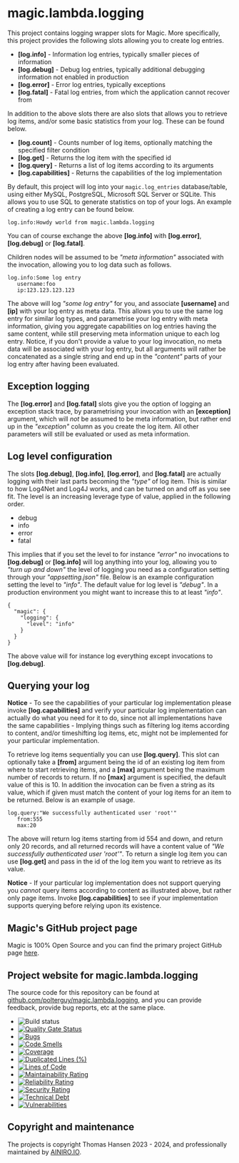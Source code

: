 # magic.lambda.logging

This project contains logging wrapper slots for Magic. More specifically, this project provides the following
slots allowing you to create log entries.

* __[log.info]__ - Information log entries, typically smaller pieces of information
* __[log.debug]__ - Debug log entries, typically additional debugging information not enabled in production
* __[log.error]__ - Error log entries, typically exceptions
* __[log.fatal]__ - Fatal log entries, from which the application cannot recover from

In addition to the above slots there are also slots that allows you to retrieve log items, and/or some
basic statistics from your log. These can be found below.

* __[log.count]__ - Counts number of log items, optionally matching the specified filter condition
* __[log.get]__ - Returns the log item with the specified id
* __[log.query]__ - Returns a list of log items according to its arguments
* __[log.capabilities]__ - Returns the capabilities of the log implementation

By default, this project will log into your `magic.log_entries` database/table, using either MySQL, PostgreSQL,
Microsoft SQL Server or SQLite. This allows you to use SQL to generate statistics on top of your logs.
An example of creating a log entry can be found below.

```
log.info:Howdy world from magic.lambda.logging
```

You can of course exchange the above **[log.info]** with **[log.error]**, **[log.debug]** or **[log.fatal]**.

Children nodes will be assumed to be _"meta information"_ associated with the invocation, allowing you to
log data such as follows.

```
log.info:Some log entry
   username:foo
   ip:123.123.123.123
```

The above will log _"some log entry"_ for you, and associate **[username]** and **[ip]** with your log entry as meta data.
This allows you to use the same log entry for similar log types, and parametrise your log entry with meta information,
giving you aggregate capabilities on log entries having the same content, while still preserving meta information unique
to each log entry. Notice, if you don't provide a value to your log invocation, no meta data will be associated with your
log entry, but all arguments will rather be concatenated as a single string and end up in the _"content"_ parts of
your log entry after having been evaluated.

## Exception logging

The **[log.error]** and **[log.fatal]** slots give you the option of logging an exception stack trace, by parametrising
your invocation with an **[exception]** argument, which will _not_ be assumed to be meta information, but rather end up
in the _"exception"_ column as you create the log item. All other parameters will still be evaluated or used as meta
information.

## Log level configuration

The slots **[log.debug]**, **[log.info]**, **[log.error]**, and **[log.fatal]** are actually logging with their
last parts becoming the _"type"_ of log item. This is similar to how Log4Net and Log4J works, and can be turned on
and off as you see fit. The level is an increasing leverage type of value, applied in the following order.

* debug
* info
* error
* fatal

This implies that if you set the level to for instance _"error"_ no invocations to **[log.debug]** or **[log.info]**
will log anything into your log, allowing you to _"turn up and down"_ the level of logging you need as a configuration
setting through your _"appsetting.json"_ file. Below is an example configuration setting the level to _"info"_. The
default value for log level is _"debug"_. In a production environment you might want to increase this to at
least _"info"_.

```
{
  "magic": {
    "logging": {
      "level": "info"
    }
  }
}
```

The above value will for instance log everything except invocations to **[log.debug]**.

## Querying your log

**Notice** - To see the capabilities of your particular log implementation please invoke **[log.capabilities]** and verify
your particular log implementation can actually do what you need for it to do, since not all implementations have the
same capabilities - Implying things such as filtering log items according to content, and/or timeshifting log items, etc,
might not be implemented for your particular implementation.

To retrieve log items sequentially you can use **[log.query]**. This slot can optionally take a **[from]** argument
being the id of an existing log item from where to start retrieving items, and a **[max]** argument being the maximum
number of records to return. If no **[max]** argument is specified, the default value of this is 10. In addition the
invocation can be fiven a string as its value, which if given must match the content of your log items for an item
to be returned. Below is an example of usage.

```
log.query:"We successfully authenticated user 'root'"
   from:555
   max:20
```

The above will return log items starting from id 554 and down, and return only 20 records, and all returned records
will have a content value of _"We successfully authenticated user 'root'"_. To return a single log item you can use
**[log.get]**  and pass in the id of the log item you want to retrieve as its value.

**Notice** - If your particular log implementation does not support querying you _cannot_ query items
according to content as illustrated above, but rather only page items. Invoke **[log.capabilities]** to see if
your implementation supports querying before relying upon its existence.

## Magic's GitHub project page

Magic is 100% Open Source and you can find the primary project GitHub page [here](https://github.com/polterguy/magic).

## Project website for magic.lambda.logging

The source code for this repository can be found at [github.com/polterguy/magic.lambda.logging](https://github.com/polterguy/magic.lambda.logging), and you can provide feedback, provide bug reports, etc at the same place.

- ![Build status](https://github.com/polterguy/magic.lambda.logging/actions/workflows/build.yaml/badge.svg)
- [![Quality Gate Status](https://sonarcloud.io/api/project_badges/measure?project=polterguy_magic.lambda.logging&metric=alert_status)](https://sonarcloud.io/dashboard?id=polterguy_magic.lambda.logging)
- [![Bugs](https://sonarcloud.io/api/project_badges/measure?project=polterguy_magic.lambda.logging&metric=bugs)](https://sonarcloud.io/dashboard?id=polterguy_magic.lambda.logging)
- [![Code Smells](https://sonarcloud.io/api/project_badges/measure?project=polterguy_magic.lambda.logging&metric=code_smells)](https://sonarcloud.io/dashboard?id=polterguy_magic.lambda.logging)
- [![Coverage](https://sonarcloud.io/api/project_badges/measure?project=polterguy_magic.lambda.logging&metric=coverage)](https://sonarcloud.io/dashboard?id=polterguy_magic.lambda.logging)
- [![Duplicated Lines (%)](https://sonarcloud.io/api/project_badges/measure?project=polterguy_magic.lambda.logging&metric=duplicated_lines_density)](https://sonarcloud.io/dashboard?id=polterguy_magic.lambda.logging)
- [![Lines of Code](https://sonarcloud.io/api/project_badges/measure?project=polterguy_magic.lambda.logging&metric=ncloc)](https://sonarcloud.io/dashboard?id=polterguy_magic.lambda.logging)
- [![Maintainability Rating](https://sonarcloud.io/api/project_badges/measure?project=polterguy_magic.lambda.logging&metric=sqale_rating)](https://sonarcloud.io/dashboard?id=polterguy_magic.lambda.logging)
- [![Reliability Rating](https://sonarcloud.io/api/project_badges/measure?project=polterguy_magic.lambda.logging&metric=reliability_rating)](https://sonarcloud.io/dashboard?id=polterguy_magic.lambda.logging)
- [![Security Rating](https://sonarcloud.io/api/project_badges/measure?project=polterguy_magic.lambda.logging&metric=security_rating)](https://sonarcloud.io/dashboard?id=polterguy_magic.lambda.logging)
- [![Technical Debt](https://sonarcloud.io/api/project_badges/measure?project=polterguy_magic.lambda.logging&metric=sqale_index)](https://sonarcloud.io/dashboard?id=polterguy_magic.lambda.logging)
- [![Vulnerabilities](https://sonarcloud.io/api/project_badges/measure?project=polterguy_magic.lambda.logging&metric=vulnerabilities)](https://sonarcloud.io/dashboard?id=polterguy_magic.lambda.logging)

## Copyright and maintenance

The projects is copyright Thomas Hansen 2023 - 2024, and professionally maintained by [AINIRO.IO](https://ainiro.io).
